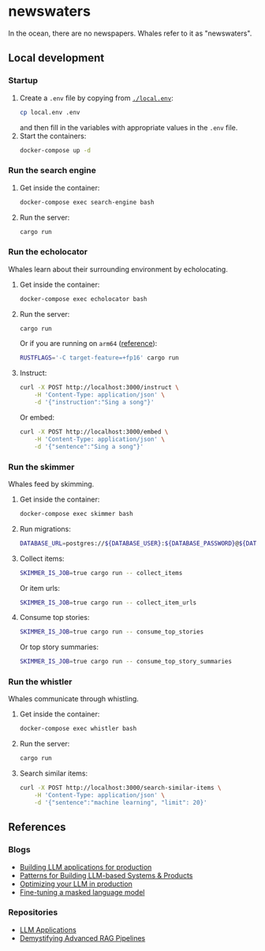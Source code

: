 # newswaters
In the ocean, there are no newspapers. Whales refer to it as "newswaters".

## Local development
### Startup
1. Create a `.env` file by copying from [`./local.env`](./local.env):
    ```bash
    cp local.env .env
    ```
    and then fill in the variables with appropriate values in the `.env` file.
2. Start the containers:
    ```bash
    docker-compose up -d
    ```

### Run the search engine
1. Get inside the container:
    ```bash
    docker-compose exec search-engine bash
    ```
2. Run the server:
    ```bash
    cargo run
    ```

### Run the echolocator
Whales learn about their surrounding environment by echolocating.
1. Get inside the container:
    ```bash
    docker-compose exec echolocator bash
    ```
2. Run the server:
    ```bash
    cargo run
    ```
    Or if you are running on `arm64` ([reference](https://github.com/huggingface/candle/issues/494#issuecomment-1682919922)):
    ```bash
    RUSTFLAGS='-C target-feature=+fp16' cargo run
    ```
3. Instruct:
    ```bash
    curl -X POST http://localhost:3000/instruct \
        -H 'Content-Type: application/json' \
        -d '{"instruction":"Sing a song"}'
    ```
    Or embed:
    ```bash
    curl -X POST http://localhost:3000/embed \
        -H 'Content-Type: application/json' \
        -d '{"sentence":"Sing a song"}'
    ```

### Run the skimmer
Whales feed by skimming.
1. Get inside the container:
    ```bash
    docker-compose exec skimmer bash
    ```
2. Run migrations:
    ```bash
    DATABASE_URL=postgres://${DATABASE_USER}:${DATABASE_PASSWORD}@${DATABASE_HOST}:${DATABASE_PORT}/${DATABASE_DB} diesel migration run
    ```
3. Collect items:
    ```bash
    SKIMMER_IS_JOB=true cargo run -- collect_items
    ```
    Or item urls:
    ```bash
    SKIMMER_IS_JOB=true cargo run -- collect_item_urls
    ```
4. Consume top stories:
    ```bash
    SKIMMER_IS_JOB=true cargo run -- consume_top_stories
    ```
    Or top story summaries:
    ```bash
    SKIMMER_IS_JOB=true cargo run -- consume_top_story_summaries
    ```

### Run the whistler
Whales communicate through whistling.
1. Get inside the container:
    ```bash
    docker-compose exec whistler bash
    ```
2. Run the server:
    ```bash
    cargo run
    ```
3. Search similar items:
    ```bash
    curl -X POST http://localhost:3000/search-similar-items \
        -H 'Content-Type: application/json' \
        -d '{"sentence":"machine learning", "limit": 20}'
    ```

## References
### Blogs
- [Building LLM applications for production](https://huyenchip.com/2023/04/11/llm-engineering.html)
- [Patterns for Building LLM-based Systems & Products](https://eugeneyan.com/writing/llm-patterns/)
- [Optimizing your LLM in production](https://huggingface.co/blog/optimize-llm)
- [Fine-tuning a masked language model](https://huggingface.co/learn/nlp-course/chapter7/3)

### Repositories
- [LLM Applications](https://github.com/ray-project/llm-applications)
- [Demystifying Advanced RAG Pipelines](https://github.com/pchunduri6/rag-demystified)
